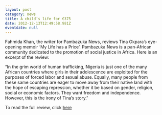 ```yaml
---
layout: post
category: news
title: A child’s life for €375
date: 2012-12-13T12:49:58.981Z
eventdate: null
---
```

Fahmida Khan, the writer for Pambazuka News, reviews Tina Okpara’s eye-opening memoir ‘My Life has a Price’. Pambazuka News is a pan-African community dedicated to the promotion of social justice in Africa. Here is an excerpt of the review:

“In the grim world of human trafficking, Nigeria is just one of the many African countries where girls in their adolescence are exploited for the purposes of forced labor and sexual abuse. Equally, many people from these same countries are eager to move away from their native land with the hope of escaping repression, whether it be based on gender, religion, social or economic factors. They want freedom and independence. However, this is the irony of Tina’s story.”

To read the full review, click [here](http://www.pambazuka.org/arts/child%E2%80%99s-life-%E2%82%AC375-my-life-has-price "pambazuka news")